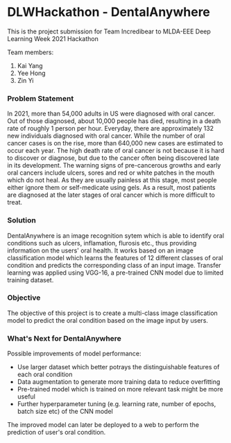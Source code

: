 # DLWHackathon - DentalAnywhere
This is the project submission for Team Incredibear to MLDA-EEE Deep Learning Week 2021 Hackathon  

Team members:
1. Kai Yang
2. Yee Hong
3. Zin Yi

### Problem Statement
In 2021, more than 54,000 adults in US were diagnosed with oral cancer. Out of those diagnosed, about 10,000 people has died, resulting in a death rate of roughly 1 person per hour. Everyday, there are approximately 132 new individuals diagnosed with oral cancer. While the number of oral cancer cases is on the rise, more than 640,000 new cases are estimated to occur each year. The high death rate of oral cancer is not because it is hard to discover or diagnose, but due to the cancer often being discovered late in its development. The warning signs of pre-cancerous growths and early oral cancers include ulcers, sores and red or white patches in the mouth which do not heal. As they are usually painless at this stage, most people either ignore them or self-medicate using gels. As a result, most patients are diagnosed at the later stages of oral cancer which is more difficult to treat.

### Solution
DentalAnywhere is an image recognition sytem which is able to identify oral conditions such as ulcers, inflamation, flurosis etc., thus providing information on the users' oral health. It works based on an image classification model which learns the features of 12 different classes of oral condition and predicts the corresponding class of an input image. Transfer learning was applied using VGG-16, a pre-trained CNN model due to limited training dataset.

### Objective
The objective of this project is to create a multi-class image classification model to predict the oral condition based on the image input by users.

### What's Next for DentalAnywhere

Possible improvements of model performance:
- Use larger dataset which better potrays the distinguishable features of each oral condition
- Data augmentation to generate more training data to reduce overfitting
- Pre-trained model which is trained on more relevant task might be more useful
- Further hyperparameter tuning (e.g. learning rate, number of epochs, batch size etc) of the CNN model

The improved model can later be deployed to a web to perform the prediction of user's oral condition. 
